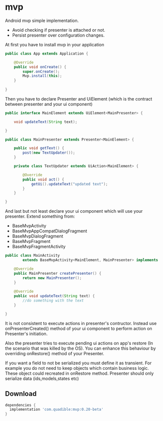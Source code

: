 # mvp
Android mvp simple implementation.

 * Avoid checking if presenter is attached or not.
 * Persist presenter over configuration changes.

At first you have to install mvp in your application
```java
public class App extends Application { 

    @Override
    public void onCreate() {
        super.onCreate();
        Mvp.install(this);
    }
    
}
```

Then you have to declare Presenter and UiElement (which is the contract between presenter and your ui component)
```java
public interface MainElement extends UiElement<MainPresenter> {

    void updateText(String text);

}

public class MainPresenter extends Presenter<MainElement> {

    public void getText() {
        post(new TextUpdater());
    }

    private class TextUpdater extends UiAction<MainElement> {

        @Override
        public void act() { 
            getUi().updateText("updated text");
        }
    }

}
```
And last but not least declare your ui component which will use your presenter. Extend something from:
  * BaseMvpActivity
  * BaseMvpAppCompatDialogFragment
  * BaseMvpDialogFragment
  * BaseMvpFragment
  * BaseMvpFragmentActivity
```java
public class MainActivity
        extends BaseMvpActivity<MainElement, MainPresenter> implements MainElement {

    @Override
    public MainPresenter createPresenter() {
        return new MainPresenter();
    }
    
    @Override
    public void updateText(String text) {
        //do something with the text
    }

}
```

It is not consistent to execute actions in presenter's contructor. Instead use onPresenterCreated() method of your ui component to perform action on Presenter's initiation.

Also the presenter tries to execute pending ui actions on app's restore (In the scenario that was killed by the OS). You can enhance this behaviour by overriding onRestore() method of your Presenter.

If you want a field to not be serialized you must define it as transient. For example you do not need to keep objects which contain business logic. These object could recreated in onRestore method. Presenter should only serialize data (ids,models,states etc)

Download
--------

```groovy
dependencies {
  implementation 'com.quadible:mvp:0.20-beta'
}
```
